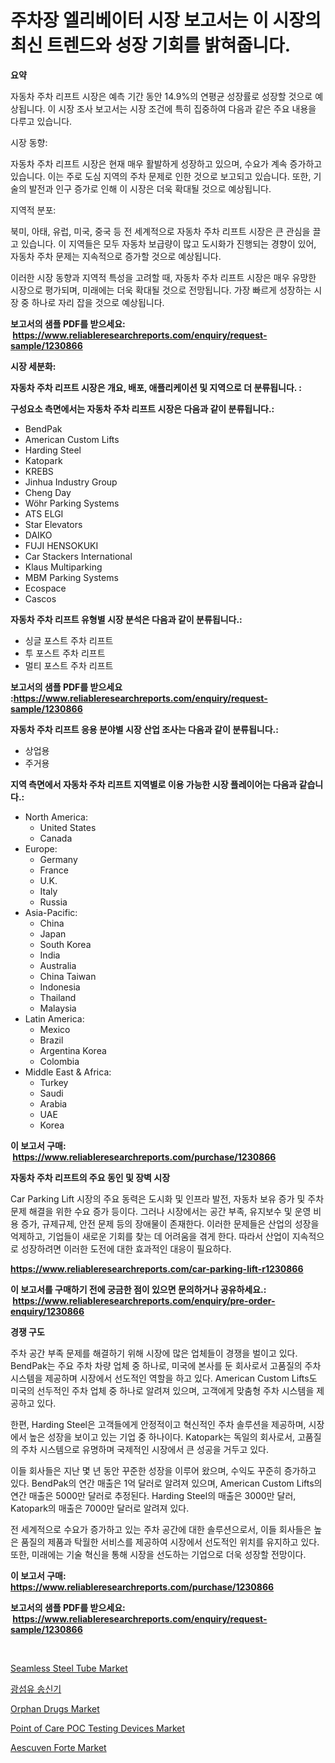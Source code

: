 <p><h1>주차장 엘리베이터 시장 보고서는 이 시장의 최신 트렌드와 성장 기회를 밝혀줍니다.</h1></p><p><strong>요약</strong></p>
<p><p>자동차 주차 리프트 시장은 예측 기간 동안 14.9%의 연평균 성장률로 성장할 것으로 예상됩니다. 이 시장 조사 보고서는 시장 조건에 특히 집중하여 다음과 같은 주요 내용을 다루고 있습니다.</p><p>시장 동향:</p><p>자동차 주차 리프트 시장은 현재 매우 활발하게 성장하고 있으며, 수요가 계속 증가하고 있습니다. 이는 주로 도심 지역의 주차 문제로 인한 것으로 보고되고 있습니다. 또한, 기술의 발전과 인구 증가로 인해 이 시장은 더욱 확대될 것으로 예상됩니다.</p><p>지역적 분포:</p><p>북미, 아태, 유럽, 미국, 중국 등 전 세계적으로 자동차 주차 리프트 시장은 큰 관심을 끌고 있습니다. 이 지역들은 모두 자동차 보급량이 많고 도시화가 진행되는 경향이 있어, 자동차 주차 문제는 지속적으로 증가할 것으로 예상됩니다.</p><p>이러한 시장 동향과 지역적 특성을 고려할 때, 자동차 주차 리프트 시장은 매우 유망한 시장으로 평가되며, 미래에는 더욱 확대될 것으로 전망됩니다. 가장 빠르게 성장하는 시장 중 하나로 자리 잡을 것으로 예상됩니다.</p></p>
<p><strong>보고서의 샘플 PDF를 받으세요: &nbsp;<a href="https://www.reliableresearchreports.com/enquiry/request-sample/1230866">https://www.reliableresearchreports.com/enquiry/request-sample/1230866</a></strong></p>
<p><strong>시장 세분화:</strong></p>
<p><strong> 자동차 주차 리프트 시장은 개요, 배포, 애플리케이션 및 지역으로 더 분류됩니다. :</strong></p>
<p><strong>구성요소 측면에서는 자동차 주차 리프트 시장은 다음과 같이 분류됩니다.:</strong></p>
<p><ul><li>BendPak</li><li>American Custom Lifts</li><li>Harding Steel</li><li>Katopark</li><li>KREBS</li><li>Jinhua Industry Group</li><li>Cheng Day</li><li>Wöhr Parking Systems</li><li>ATS ELGI</li><li>Star Elevators</li><li>DAIKO</li><li>FUJI HENSOKUKI</li><li>Car Stackers International</li><li>Klaus Multiparking</li><li>MBM Parking Systems</li><li>Ecospace</li><li>Cascos</li></ul></p>
<p><strong> 자동차 주차 리프트 유형별 시장 분석은 다음과 같이 분류됩니다.:</strong></p>
<p><ul><li>싱글 포스트 주차 리프트</li><li>투 포스트 주차 리프트</li><li>멀티 포스트 주차 리프트</li></ul></p>
<p><strong>보고서의 샘플 PDF를 받으세요 :<a href="https://www.reliableresearchreports.com/enquiry/request-sample/1230866">https://www.reliableresearchreports.com/enquiry/request-sample/1230866</a></strong></p>
<p><strong> 자동차 주차 리프트 응용 분야별 시장 산업 조사는 다음과 같이 분류됩니다.:</strong></p>
<p><ul><li>상업용</li><li>주거용</li></ul></p>
<p><strong>지역 측면에서 자동차 주차 리프트 지역별로 이용 가능한 시장 플레이어는 다음과 같습니다.:</strong></p>
<p><ul>
    <li>
        North America:
        <ul>
            <li>United States</li>
            <li>Canada</li>
        </ul>
    </li>
    <li>
        Europe:
        <ul>
            <li>Germany</li>
            <li>France</li>
            <li>U.K.</li>
            <li>Italy</li>
            <li>Russia</li>
        </ul>
    </li>
    <li>
        Asia-Pacific:
        <ul>
            <li>China</li>
            <li>Japan</li>
            <li>South Korea</li>
            <li>India</li>
            <li>Australia</li>
            <li>China Taiwan</li>
            <li>Indonesia</li>
            <li>Thailand</li>
            <li>Malaysia</li>
        </ul>
    </li>
    <li>
        Latin America:
        <ul>
            <li>Mexico</li>
            <li>Brazil</li>
            <li>Argentina Korea</li>
            <li>Colombia</li>
        </ul>
    </li>
    <li>
        Middle East & Africa:
        <ul>
            <li>Turkey</li>
            <li>Saudi</li>
            <li>Arabia</li>
            <li>UAE</li>
            <li>Korea</li>
        </ul>
    </li>
    </ul></p>
<p><strong>이 보고서 구매: &nbsp;<a href="https://www.reliableresearchreports.com/purchase/1230866">https://www.reliableresearchreports.com/purchase/1230866</a></strong></p>
<p><strong>자동차 주차 리프트의 주요 동인 및 장벽 시장</strong></p>
<p><p>Car Parking Lift 시장의 주요 동력은 도시화 및 인프라 발전, 자동차 보유 증가 및 주차 문제 해결을 위한 수요 증가 등이다. 그러나 시장에서는 공간 부족, 유지보수 및 운영 비용 증가, 규제규제, 안전 문제 등의 장애물이 존재한다. 이러한 문제들은 산업의 성장을 억제하고, 기업들이 새로운 기회를 찾는 데 어려움을 겪게 한다. 따라서 산업이 지속적으로 성장하려면 이러한 도전에 대한 효과적인 대응이 필요하다.</p></p>
<p><strong><a href="https://www.reliableresearchreports.com/car-parking-lift-r1230866">https://www.reliableresearchreports.com/car-parking-lift-r1230866</a></strong></p>
<p><strong>이 보고서를 구매하기 전에 궁금한 점이 있으면 문의하거나 공유하세요.: &nbsp;<a href="https://www.reliableresearchreports.com/enquiry/pre-order-enquiry/1230866">https://www.reliableresearchreports.com/enquiry/pre-order-enquiry/1230866</a></strong></p>
<p><strong>경쟁 구도</strong></p>
<p><p>주차 공간 부족 문제를 해결하기 위해 시장에 많은 업체들이 경쟁을 벌이고 있다. BendPak는 주요 주차 차량 업체 중 하나로, 미국에 본사를 둔 회사로서 고품질의 주차 시스템을 제공하며 시장에서 선도적인 역할을 하고 있다. American Custom Lifts도 미국의 선두적인 주차 업체 중 하나로 알려져 있으며, 고객에게 맞춤형 주차 시스템을 제공하고 있다.</p><p>한편, Harding Steel은 고객들에게 안정적이고 혁신적인 주차 솔루션을 제공하며, 시장에서 높은 성장을 보이고 있는 기업 중 하나이다. Katopark는 독일의 회사로서, 고품질의 주차 시스템으로 유명하며 국제적인 시장에서 큰 성공을 거두고 있다.</p><p>이들 회사들은 지난 몇 년 동안 꾸준한 성장을 이루어 왔으며, 수익도 꾸준히 증가하고 있다. BendPak의 연간 매출은 1억 달러로 알려져 있으며, American Custom Lifts의 연간 매출은 5000만 달러로 추정된다. Harding Steel의 매출은 3000만 달러, Katopark의 매출은 7000만 달러로 알려져 있다.</p><p>전 세계적으로 수요가 증가하고 있는 주차 공간에 대한 솔루션으로서, 이들 회사들은 높은 품질의 제품과 탁월한 서비스를 제공하여 시장에서 선도적인 위치를 유지하고 있다. 또한, 미래에는 기술 혁신을 통해 시장을 선도하는 기업으로 더욱 성장할 전망이다.</p></p>
<p><strong>이 보고서 구매: &nbsp; <a href="https://www.reliableresearchreports.com/purchase/1230866">https://www.reliableresearchreports.com/purchase/1230866</a></strong></p>
<p><strong>보고서의 샘플 PDF를 받으세요: &nbsp;<a href="https://www.reliableresearchreports.com/enquiry/request-sample/1230866">https://www.reliableresearchreports.com/enquiry/request-sample/1230866</a></strong><strong></strong></p>
<p>&nbsp;</p>
<p><p><a href="https://issuu.com/reportprime-2/docs/seamless-steel-tube-market-size-2030.pptx">Seamless Steel Tube Market</a></p><p><a href="https://github.com/vsr06p4p49/Market-Research-Report-List-1/blob/main/556841324193.md">광섬유 송신기</a></p><p><a href="https://github.com/angelajermaine/Market-Research-Report-List-2/blob/main/orphan-drugs-market.md">Orphan Drugs Market</a></p><p><a href="https://www.linkedin.com/pulse/point-care-poc-testing-devices-market-share-evolution-j9ire?trackingId=xrQX8qfxun%2BkM8eosHBEew%3D%3D">Point of Care POC Testing Devices Market</a></p><p><a href="https://github.com/provorikovar/Market-Research-Report-List-4/blob/main/aescuven-forte-market.md">Aescuven Forte Market</a></p></p>